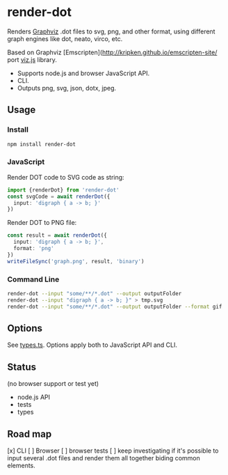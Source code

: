 # render-dot

Renders [Graphviz](http://www.graphviz.org) .dot files to svg, png, and other format, using different graph engines like dot, neato, virco, etc. 

Based on Graphviz [Emscripten](http://kripken.github.io/emscripten-site/ port [viz.js](https://github.com/mdaines/viz.js) library.

 * Supports node.js and browser JavaScript API.
 * CLI.
 * Outputs png, svg, json, dotx, jpeg. 

## Usage

### Install

```sh
npm install render-dot
```

### JavaScript

Render DOT code to SVG code as string:

```ts
import {renderDot} from 'render-dot'
const svgCode = await renderDot({
  input: 'digraph { a -> b; }'
})
```

Render DOT to PNG file:

```ts
const result = await renderDot({
  input: 'digraph { a -> b; }', 
  format: 'png'
})
writeFileSync('graph.png', result, 'binary')
```


### Command Line

```sh
render-dot --input "some/**/*.dot" --output outputFolder
render-dot --input "digraph { a -> b; }" > tmp.svg
render-dot --input "some/**/*.dot" --output outputFolder --format gif
```

## Options

See [types.ts](src/types.ts). Options apply both to JavaScript API and CLI.

## Status

(no browser support or test yet)

 * node.js API
 * tests
 * types

## Road map

 [x] CLI
 [ ] Browser
 [ ] browser tests
 [ ] keep investigating if it's possible to input several .dot files and render them all together biding common elements.